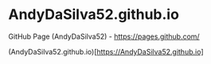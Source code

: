 # AndyDaSilva52.github.io

GitHub Page (AndyDaSilva52) - https://pages.github.com/

(AndyDaSilva52.github.io)[https://AndyDaSilva52.github.io]
